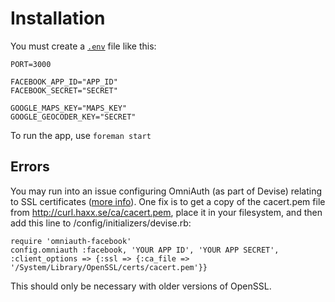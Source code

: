 Installation
============

You must create a [`.env`](http://ddollar.github.io/foreman/#ENVIRONMENT) file like this:

    PORT=3000

    FACEBOOK_APP_ID="APP_ID"
    FACEBOOK_SECRET="SECRET"

    GOOGLE_MAPS_KEY="MAPS_KEY"
    GOOGLE_GEOCODER_KEY="SECRET"

To run the app, use `foreman start`

Errors
------

You may run into an issue configuring OmniAuth (as part of Devise) relating to SSL certificates ([more info](http://stackoverflow.com/questions/3977303/omniauth-facebook-certificate-verify-failed)). One fix is to get a copy of the cacert.pem file from http://curl.haxx.se/ca/cacert.pem, place it in your filesystem, and then add this line to /config/initializers/devise.rb:

```
require 'omniauth-facebook'
config.omniauth :facebook, 'YOUR APP ID', 'YOUR APP SECRET', :client_options => {:ssl => {:ca_file => '/System/Library/OpenSSL/certs/cacert.pem'}}
```

This should only be necessary with older versions of OpenSSL.
